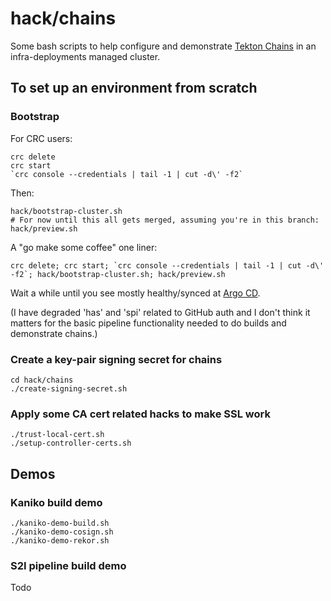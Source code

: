 # hack/chains

Some bash scripts to help configure and demonstrate [Tekton
Chains](https://github.com/tektoncd/chains) in an infra-deployments managed
cluster.

## To set up an environment from scratch

### Bootstrap

For CRC users:

    crc delete
    crc start
    `crc console --credentials | tail -1 | cut -d\' -f2`

Then:

    hack/bootstrap-cluster.sh
    # For now until this all gets merged, assuming you're in this branch:
    hack/preview.sh

A "go make some coffee" one liner:

    crc delete; crc start; `crc console --credentials | tail -1 | cut -d\' -f2`; hack/bootstrap-cluster.sh; hack/preview.sh

Wait a while until you see mostly healthy/synced at [Argo CD](https://openshift-gitops-server-openshift-gitops.apps-crc.testing/applications).

(I have degraded 'has' and 'spi' related to GitHub auth and I don't think it
matters for the basic pipeline functionality needed to do builds and
demonstrate chains.)

### Create a key-pair signing secret for chains

    cd hack/chains
    ./create-signing-secret.sh

### Apply some CA cert related hacks to make SSL work

    ./trust-local-cert.sh
    ./setup-controller-certs.sh

## Demos

### Kaniko build demo

    ./kaniko-demo-build.sh
    ./kaniko-demo-cosign.sh
    ./kaniko-demo-rekor.sh

### S2I pipeline build demo

Todo
